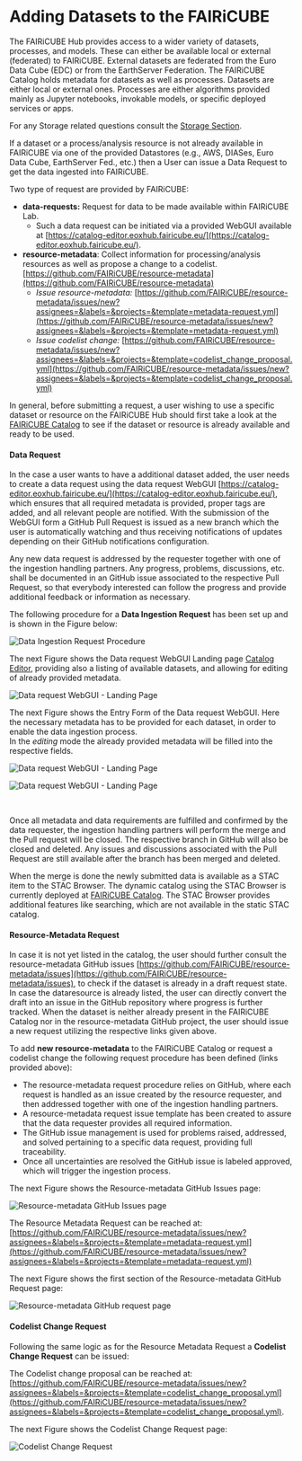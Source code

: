 # Adding Datasets to the FAIRiCUBE


The FAIRiCUBE Hub provides access to a wider variety of datasets, processes, and models. These can either be available local or external (federated) to FAIRiCUBE. External datasets are federated from the Euro Data Cube (EDC) or from the EarthServer Federation.
The FAIRiCUBE Catalog holds metadata for datasets as well as processes. Datasets are either local or external ones. Processes are either algorithms provided mainly as Jupyter notebooks, invokable models, or specific deployed services or apps.

For any Storage related questions consult the [Storage Section](https://fairicube.readthedocs.io/en/latest/guide/storage/).

If a dataset or a process/analysis resource is not already available in FAIRiCUBE via one of the provided Datastores (e.g., AWS, DIASes, Euro Data Cube, EarthServer Fed., etc.) then a User can issue a Data Request to get the data ingested into FAIRiCUBE.

Two type of request are provided by FAIRiCUBE:

* **data-requests:** Request for data to be made available within FAIRiCUBE Lab.
    * Such a data request can be initiated via a provided WebGUI available at [https://catalog-editor.eoxhub.fairicube.eu/](https://catalog-editor.eoxhub.fairicube.eu/).
* **resource-metadata**: Collect information for processing/analysis resources as well as propose a change to a codelist. [https://github.com/FAIRiCUBE/resource-metadata](https://github.com/FAIRiCUBE/resource-metadata)
    * *Issue resource-metadata:* [https://github.com/FAIRiCUBE/resource-metadata/issues/new?assignees=&labels=&projects=&template=metadata-request.yml](https://github.com/FAIRiCUBE/resource-metadata/issues/new?assignees=&labels=&projects=&template=metadata-request.yml)
    * *Issue codelist change:* [https://github.com/FAIRiCUBE/resource-metadata/issues/new?assignees=&labels=&projects=&template=codelist_change_proposal.yml](https://github.com/FAIRiCUBE/resource-metadata/issues/new?assignees=&labels=&projects=&template=codelist_change_proposal.yml)

In general, before submitting a request, a user wishing to use a specific dataset or resource on the FAIRiCUBE Hub should first take a look at the [FAIRiCUBE Catalog](https://catalog.eoxhub.fairicube.eu/) to see if the dataset or resource is already available and ready to be used.



#### Data Request

In the case a user wants to have a additional dataset added, the user needs to create a data request using the data request WebGUI [https://catalog-editor.eoxhub.fairicube.eu/](https://catalog-editor.eoxhub.fairicube.eu/), which ensures that all required metadata is provided, proper tags are added, and all relevant people are notified. With the submission of the WebGUI form a GitHub Pull Request is issued as a new branch which the user is automatically watching and thus receiving notifications of updates depending on their GitHub notifications configuration.

Any new data request is addressed by the requester together with one of the ingestion handling partners. Any progress, problems, discussions, etc. shall be documented in an GitHub issue associated to the respective Pull Request, so that everybody interested can follow the progress and provide additional feedback or information as necessary.

The following procedure for a **Data Ingestion Request** has been set up and is shown in the Figure below:

![Data Ingestion Request Procedure](../images/fairicube_data_ingestion_request_flowchart.png)

The next Figure shows the Data request WebGUI Landing page [Catalog Editor](https://catalog-editor.eoxhub.fairicube.eu/), providing also a listing of available datasets, and allowing for editing of already provided metadata.

![Data request WebGUI - Landing Page](../images/data_ingestion_request_webgui_1.png)

The next Figure shows the Entry Form of the Data request WebGUI. Here the necessary metadata has to be provided for each dataset, in order to enable the data ingestion process.<br>
In the *editing* mode the already provided metadata will be filled into the respective fields.

![Data request WebGUI - Landing Page](../images/data_ingestion_request_webgui_2.png)


![Data request WebGUI - Landing Page](../images/data_ingestion_request_webgui_3.png)

<br>

Once all metadata and data requirements are fulfilled and confirmed by the data requester, the ingestion handling partners will perform the merge and the Pull request will be closed. The respective branch in GitHub will also be closed and deleted. Any issues and discussions associated with the Pull Request are still available after the branch has been merged and deleted.

When the merge is done the newly submitted data is available as a STAC item to the STAC Browser. The dynamic catalog using the STAC Browser is currently deployed at [FAIRiCUBE Catalog](https://catalog.eoxhub.fairicube.eu/). The STAC Browser provides additional features like searching, which are not available in the static STAC catalog.



#### Resource-Metadata Request

In case it is not yet listed in the catalog, the user should further consult the resource-metadata GitHub issues [https://github.com/FAIRiCUBE/resource-metadata/issues](https://github.com/FAIRiCUBE/resource-metadata/issues), to check if the dataset is already in a draft request state. In case the dataresource is already listed, the user can directly convert the draft into an issue in the GitHub repository where progress is further tracked.
When the dataset is neither already present in the FAIRiCUBE Catalog nor in the resource-metadata GitHub project, the user should issue a new request utilizing the respective links given above.

To add **new resource-metadata** to the FAIRiCUBE Catalog or request a codelist change the following request procedure has been defined (links provided above):

* The resource-metadata request procedure relies on GitHub, where each request is handled as an issue created by the resource requester, and then addressed together with one of the ingestion handling partners.
* A resource-metadata request issue template has been created to assure that the data requester provides all required information.
* The GitHub issue management is used for problems raised, addressed, and solved pertaining to a specific data request, providing full traceability.
* Once all uncertainties are resolved the GitHub issue is labeled approved, which will trigger the ingestion process.

The next Figure shows the Resource-metadata GitHub Issues page:

![Resource-metadata GitHub Issues page](../images/FAIRiCUBE_resource-metadata_issues.png)


The Resource Metadata Request can be reached at: [https://github.com/FAIRiCUBE/resource-metadata/issues/new?assignees=&labels=&projects=&template=metadata-request.yml](https://github.com/FAIRiCUBE/resource-metadata/issues/new?assignees=&labels=&projects=&template=metadata-request.yml)

The next Figure shows the first section of the Resource-metadata GitHub Request page:

![Resource-metadata GitHub request page](../images/FAIRiCUBE_resource-metadata_request_P1.png)


#### Codelist Change Request

Following the same logic as for the Resource Metadata Request a **Codelist Change Request** can be issued:

The Codelist change proposal can be reached at:  [https://github.com/FAIRiCUBE/resource-metadata/issues/new?assignees=&labels=&projects=&template=codelist_change_proposal.yml](https://github.com/FAIRiCUBE/resource-metadata/issues/new?assignees=&labels=&projects=&template=codelist_change_proposal.yml).

The next Figure shows the Codelist Change Request page:

![Codelist Change Request](../images/FAIRiCUBE_codelist_change.png)

